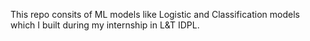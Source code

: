 This repo consits of ML models like Logistic and Classification models which I built during my internship in L&T IDPL.
